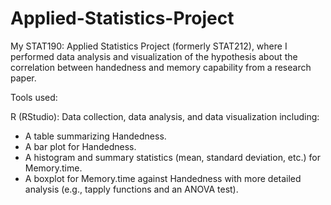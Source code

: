 # Applied-Statistics-Project
My STAT190: Applied Statistics Project (formerly STAT212), where I performed data analysis and visualization of the hypothesis about the correlation between handedness and memory capability from a research paper.

Tools used:

R (RStudio): Data collection, data analysis, and data visualization including:

- A table summarizing Handedness.
- A bar plot for Handedness.
- A histogram and summary statistics (mean, standard deviation, etc.) for Memory.time.
- A boxplot for Memory.time against Handedness with more detailed analysis (e.g., tapply functions and an ANOVA test).
